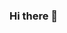 ### Hi there 👋

<!--
**geon3017/geon3017** is a ✨ _special_ ✨ repository because its `README.md` (this file) appears on your GitHub profile.

Here are some ideas to get you started:

## 🛠 Tool
![Static Badge](https://img.shields.io/badge/Github-git?logo=github&logoColor=%23fff&color=%23000)
![Static Badge](https://img.shields.io/badge/Git-git?logo=git&color=%23000)
![Static Badge](https://img.shields.io/badge/HTML5-HTML?logo=html5&logoColor=%23fff&color=%23E34F26)
![Static Badge](https://img.shields.io/badge/CSS3-CSS9?logo=css3&color=%231572B6)
![Static Badge](https://img.shields.io/badge/Javascript-javascript?logo=javascript&color=%23000)
![Static Badge](https://img.shields.io/badge/jQuery-jquery?logo=jquery&logoColor=%23fff&color=%23000)
## 👋 Mail & Discord
![Static Badge](https://img.shields.io/badge/Gmail-gmail?logo=gmail&logoColor=fff&color=%23EA4335)
![Static Badge](https://img.shields.io/badge/Naver-naver?logo=naver&logoColor=fff&color=%2303C75A)
![Static Badge](https://img.shields.io/badge/Discord-discord?logo=discord&logoColor=fff&color=%235865F2)


- 🔭 I’m currently working on ...
- 🌱 I’m currently learning ...
- 👯 I’m looking to collaborate on ...
- 🤔 I’m looking for help with ...
- 💬 Ask me about ...
- 📫 How to reach me: ...
- 😄 Pronouns: ...
- ⚡ Fun fact: ...
-->
